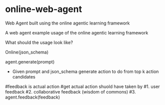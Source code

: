 # online-web-agent
Web Agent built using the online agentic learning framework

A web agent example usage of the online agentic learning framework

What should the usage look like?

Online(json_schema)

agent.generate(prompt)
 - Given prompt and json_schema 
 generate action to do from top
 k action candidates

#feedback is actual action
#get actual action shuold have taken by
#1. user feedback
#2. collaborative feedback (wisdom of commons)
#3. 
 agent.feedback(feedback)

